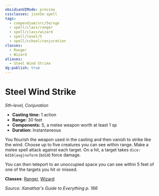 ```yaml
---
obsidianUIMode: preview
cssclasses: json5e-spell
tags:
  - compendium/src/5e/xge
  - spell/class/ranger
  - spell/class/wizard
  - spell/level/5
  - spell/school/conjuration
classes:
  - Ranger
  - Wizard
aliases:
  - Steel Wind Strike
dg-publish: true
---
```

# Steel Wind Strike
*5th-level, Conjuration*  

- **Casting time:** 1 action
- **Range:** 30 feet
- **Components:** S, a melee weapon worth at least 1 sp
- **Duration:** Instantaneous

You flourish the weapon used in the casting and then vanish to strike like the wind. Choose up to five creatures you can see within range. Make a melee spell attack against each target. On a hit, a target takes `dice: 6d10|avg|noform` (`6d10`) force damage.

You can then teleport to an unoccupied space you can see within 5 feet of one of the targets you hit or missed.

**Classes**: [Ranger](/Admin/CLI/classes/ranger.md), [Wizard](/Admin/CLI/classes/wizard.md)

*Source: Xanathar's Guide to Everything p. 166*